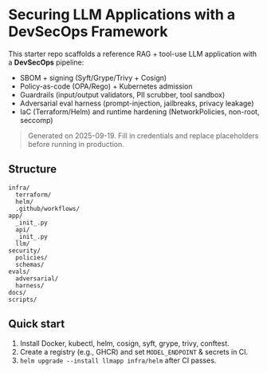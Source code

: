 # Securing LLM Applications with a DevSecOps Framework

This starter repo scaffolds a reference RAG + tool-use LLM application with a **DevSecOps** pipeline:
- SBOM + signing (Syft/Grype/Trivy + Cosign)
- Policy-as-code (OPA/Rego) + Kubernetes admission
- Guardrails (input/output validators, PII scrubber, tool sandbox)
- Adversarial eval harness (prompt-injection, jailbreaks, privacy leakage)
- IaC (Terraform/Helm) and runtime hardening (NetworkPolicies, non-root, seccomp)

> Generated on 2025-09-19. Fill in credentials and replace placeholders before running in production.

## Structure
```
infra/
  terraform/
  helm/
  .github/workflows/
app/
  _init_.py
  api/
  _init_.py
  llm/
security/
  policies/
  schemas/
evals/
  adversarial/
  harness/
docs/
scripts/
```

## Quick start
1. Install Docker, kubectl, helm, cosign, syft, grype, trivy, conftest.
2. Create a registry (e.g., GHCR) and set `MODEL_ENDPOINT` & secrets in CI.
3. `helm upgrade --install llmapp infra/helm` after CI passes.
